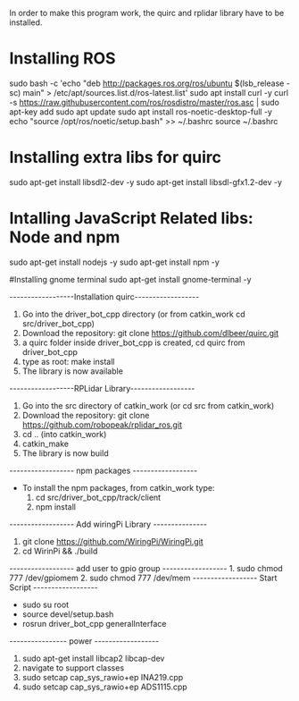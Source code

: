 In order to make this program work, the quirc and rplidar library have to be installed.

# Installing ROS
sudo bash -c 'echo "deb http://packages.ros.org/ros/ubuntu $(lsb_release -sc) main" > /etc/apt/sources.list.d/ros-latest.list'
sudo apt install curl -y
curl -s https://raw.githubusercontent.com/ros/rosdistro/master/ros.asc | sudo apt-key add 
sudo apt update
sudo apt install ros-noetic-desktop-full -y
echo "source /opt/ros/noetic/setup.bash" >> ~/.bashrc
source ~/.bashrc

# Installing extra libs for quirc
sudo apt-get install libsdl2-dev -y
sudo apt-get install libsdl-gfx1.2-dev -y

# Intalling JavaScript Related libs: Node and npm
sudo apt-get install nodejs -y
sudo apt-get install npm -y

#Installing gnome terminal
sudo apt-get install gnome-terminal -y


------------------Installation quirc------------------

1. Go into the driver_bot_cpp directory (or from catkin_work cd src/driver_bot_cpp)
2. Download the repository: git clone https://github.com/dlbeer/quirc.git 
3. a quirc folder inside driver_bot_cpp is created, cd quirc from driver_bot_cpp
4. type as root: make install
5. The library is now available


------------------RPLidar Library------------------

1. Go into the src directory of catkin_work (or cd src from catkin_work)
2. Download the repository: git clone https://github.com/robopeak/rplidar_ros.git
3. cd .. (into catkin_work)
4. catkin_make 
5. The library is now build


------------------ npm packages ------------------ 

- To install the npm packages, from catkin_work type: 
  1. cd src/driver_bot_cpp/track/client
  2. npm install

------------------ Add wiringPi Library ---------------
1. git clone https://github.com/WiringPi/WiringPi.git
2. cd WirinPi && ./build

------------------ add user to gpio group ------------------
    1. sudo chmod 777 /dev/gpiomem 
    2. sudo chmod 777 /dev/mem 
------------------ Start Script ------------------

- sudo su root 
- source devel/setup.bash
- rosrun driver_bot_cpp generalInterface


---------------- power ------------------
1. sudo apt-get install libcap2 libcap-dev
2. navigate to support classes
3. sudo setcap cap_sys_rawio+ep INA219.cpp
4. sudo setcap cap_sys_rawio+ep ADS1115.cpp